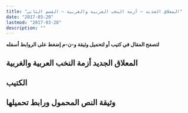 ```yaml
---
title: "المعلاق الجديد – أزمة النخب العربية والغربية – القسم الثاني"
date: "2017-03-28"
lastmod: "2017-03-28"
description: ""
---
```

**لتصفح المقال في كتيب أو لتحميل وثيقة و-ن-م إضغط على الروابط أسفله**

## المعلاق الجديد أزمة النخب العربية والغربية

## الكتيب

## وثيقة النص المحمول ورابط تحميلها

###